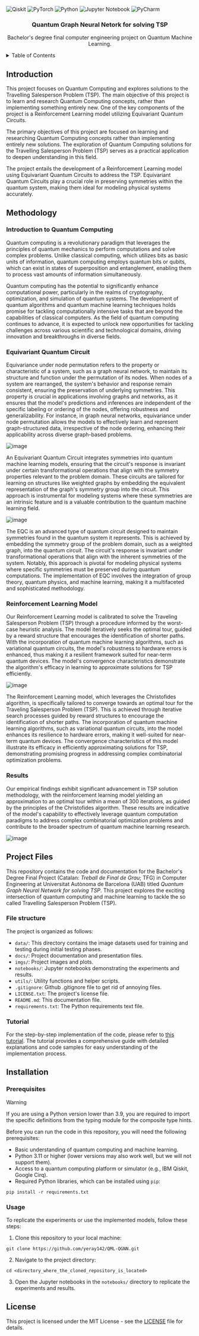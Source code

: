 ![Qiskit](https://img.shields.io/badge/Qiskit-%236929C4.svg?style=for-the-badge&logo=Qiskit&logoColor=white)
![PyTorch](https://img.shields.io/badge/PyTorch-%23EE4C2C.svg?style=for-the-badge&logo=PyTorch&logoColor=white)
![Python](https://img.shields.io/badge/python-3670A0?style=for-the-badge&logo=python&logoColor=ffdd54)
![Jupyter Notebook](https://img.shields.io/badge/jupyter-%23FA0F00.svg?style=for-the-badge&logo=jupyter&logoColor=white)
![PyCharm](https://img.shields.io/badge/pycharm-143?style=for-the-badge&logo=pycharm&logoColor=black&color=black&labelColor=green)

<h3 align="center">Quantum Graph Neural Netork for solving TSP</h3>
<p align="center">
    Bachelor's degree final computer engineering project on Quantum Machine Learning.
    <br />
</p>

<!-- TABLE OF CONTENTS -->
<details>
  <summary>Table of Contents</summary>
  <ol>
    <li><a href="#introduction">Introduction</a></li>
    <li><a href="#methodology">Methodology</a></li>
    <li><a href="#project-files">Project Files</a></li>
    <li><a href="#installation">Installation</a></li>
    <li><a href="#license">License</a></li>
  </ol>
</details>

## Introduction
This project focuses on Quantum Computing and explores solutions to the Travelling Salesperson Problem (TSP). The main objective of this project is to learn and research Quantum Computing concepts, rather than implementing something entirely new. One of the key components of the project is a Reinforcement Learning model utilizing Equivariant Quantum Circuits.

The primary objectives of this project are focused on learning and researching Quantum Computing concepts rather than implementing entirely new solutions. The exploration of Quantum Computing solutions for the Travelling Salesperson Problem (TSP) serves as a practical application to deepen understanding in this field.

The project entails the development of a Reinforcement Learning model using Equivariant Quantum Circuits to address the TSP. Equivariant Quantum Circuits play a crucial role in preserving symmetries within the quantum system, making them ideal for modeling physical systems accurately.

## Methodology

### Introduction to Quantum Computing
Quantum computing is a revolutionary paradigm that leverages the principles of quantum mechanics to perform computations and solve complex problems. Unlike classical computing, which utilizes bits as basic units of information, quantum computing employs quantum bits or qubits, which can exist in states of superposition and entanglement, enabling them to process vast amounts of information simultaneously. 

Quantum computing has the potential to significantly enhance computational power, particularly in the realms of cryptography, optimization, and simulation of quantum systems. The development of quantum algorithms and quantum machine learning techniques holds promise for tackling computationally intensive tasks that are beyond the capabilities of classical computers. As the field of quantum computing continues to advance, it is expected to unlock new opportunities for tackling challenges across various scientific and technological domains, driving innovation and breakthroughs in diverse fields.

### Equivariant Quantum Circuit
Equivariance under node permutation refers to the property or characteristic of a system, such as a graph neural network, to maintain its structure and function under the permutation of its nodes. When nodes of a system are rearranged, the system's behavior and response remain consistent, ensuring the preservation of underlying symmetries. This property is crucial in applications involving graphs and networks, as it ensures that the model's predictions and inferences are independent of the specific labeling or ordering of the nodes, offering robustness and generalizability. For instance, in graph neural networks, equivariance under node permutation allows the models to effectively learn and represent graph-structured data, irrespective of the node ordering, enhancing their applicability across diverse graph-based problems.

![image](https://i.imgur.com/5hSc6je.png)

An Equivariant Quantum Circuit integrates symmetries into quantum machine learning models, ensuring that the circuit's response is invariant under certain transformational operations that align with the symmetry properties relevant to the problem domain. These circuits are tailored for learning on structures like weighted graphs by embedding the equivalent representation of the graph's symmetry group into the circuit. This approach is instrumental for modeling systems where these symmetries are an intrinsic feature and is a valuable contribution to the quantum machine learning field.

![image](https://i.imgur.com/xcCkSzA.png)

The EQC is an advanced type of quantum circuit designed to maintain symmetries found in the quantum system it represents. This is achieved by embedding the symmetry group of the problem domain, such as a weighted graph, into the quantum circuit. The circuit's response is invariant under transformational operations that align with the inherent symmetries of the system. Notably, this approach is pivotal for modeling physical systems where specific symmetries must be preserved during quantum computations. The implementation of EQC involves the integration of group theory, quantum physics, and machine learning, making it a multifaceted and sophisticated methodology.

### Reinforcement Learning Model
Our Reinforcement Learning model is calibrated to solve the Traveling Salesperson Problem (TSP) through a procedure informed by the worst-case heuristic analysis. The model iteratively seeks the optimal tour, guided by a reward structure that encourages the identification of shorter paths. With the incorporation of quantum machine learning algorithms, such as variational quantum circuits, the model's robustness to hardware errors is enhanced, thus making it a resilient framework suited for near-term quantum devices. The model's convergence characteristics demonstrate the algorithm's efficacy in learning to approximate solutions for TSP efficiently.

![image](https://i.imgur.com/1yJaV6P.png)

The Reinforcement Learning model, which leverages the Christofides algorithm, is specifically tailored to converge towards an optimal tour for the Traveling Salesperson Problem (TSP). This is achieved through iterative search processes guided by reward structures to encourage the identification of shorter paths. The incorporation of quantum machine learning algorithms, such as variational quantum circuits, into the model enhances its resilience to hardware errors, making it well-suited for near-term quantum devices. The convergence characteristics of this model illustrate its efficacy in efficiently approximating solutions for TSP, demonstrating promising progress in addressing complex combinatorial optimization problems.

### Results
Our empirical findings exhibit significant advancement in TSP solution methodology, with the reinforcement learning model yielding an approximation to an optimal tour within a mean of 300 iterations, as guided by the principles of the Christofides algorithm. These results are indicative of the model's capability to effectively leverage quantum computation paradigms to address complex combinatorial optimization problems and contribute to the broader spectrum of quantum machine learning research. 

![image](https://i.imgur.com/CvaLd6d.png)

## Project Files
This repository contains the code and documentation for the Bachelor's Degree Final Project (Catalan: *Treball de Final de Grau*; TFG) in Computer Engineering at Universitat Autònoma de Barcelona (UAB) titled *Quantum Graph Neural Network for solving TSP*. This project explores the exciting intersection of quantum computing and machine learning to tackle the so called Travelling Salesperson Problem (TSP).

### File structure

The project is organized as follows:

- `data/`: This directory contains the image datasets used for training and testing during initial testing phases.
- `docs/`: Project documentation and presentation files.
- `imgs/`: Project images and plots.
- `notebooks/`: Jupyter notebooks demonstrating the experiments and results.
- `utils/`: Utility functions and helper scripts.
- `.gitignore`: Github .gitignore file to get rid of annoying files.
- `LICENSE.txt`: The project's license file.
- `README.md`: This documentation file.
- `requirements.txt`: The Python requirements text file.

### Tutorial
For the step-by-step implementation of the code, please refer to [this tutorial](https://github.com/yeray142/QML-QGNN/blob/master/notebooks/q_learning_tutorial.ipynb). The tutorial provides a comprehensive guide with detailed explanations and code samples for easy understanding of the implementation process.

## Installation

### Prerequisites
> [!WARNING]
> If you are using a Python version lower than 3.9, you are required to import the specific definitions from the typing module for the composite type hints.

Before you can run the code in this repository, you will need the following prerequisites:

- Basic understanding of quantum computing and machine learning.
- Python 3.11 or higher (lower versions may also work well, but we will not support them).
- Access to a quantum computing platform or simulator (e.g., IBM Qiskit, Google Cirq).
- Required Python libraries, which can be installed using `pip`:
```
pip install -r requirements.txt
```

### Usage

To replicate the experiments or use the implemented models, follow these steps:

1. Clone this repository to your local machine:
```
git clone https://github.com/yeray142/QML-QGNN.git
```
2. Navigate to the project directory:
```
cd <directory_where_the_cloned_repository_is_located>
```
3. Open the Jupyter notebooks in the `notebooks/` directory to replicate the experiments and results.

## License

This project is licensed under the MIT License - see the [LICENSE](LICENSE.txt) file for details.
